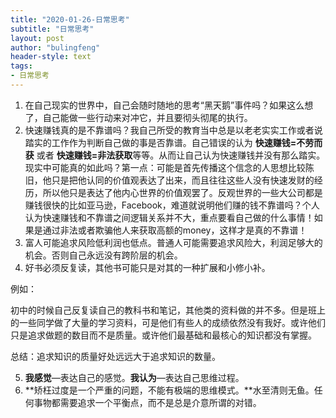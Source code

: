 ```yaml
---
title: "2020-01-26-日常思考"
subtitle: "日常思考"
layout: post
author: "bulingfeng"
header-style: text
tags:
- 日常思考
---
```


1. 在自己现实的世界中，自己会随时随地的思考“黑天鹅”事件吗？如果这么想了，自己能做一些行动来对冲它，并且要彻头彻尾的执行。
2. 快速赚钱真的是不靠谱吗？我自己所受的教育当中总是以老老实实工作或者说踏实的工作作为判断自己做的事是否靠谱。自己错误的认为 **快速赚钱=不劳而获** 或者 **快速赚钱=非法获取**等等。从而让自己认为快速赚钱并没有那么踏实。现实中可能真的如此吗？第一点：可能是首先传播这个信念的人思想比较陈旧，他只是把他认同的价值观表达了出来，而且往往这些人没有快速发财的经历，所以他只是表达了他内心世界的价值观罢了。反观世界的一些大公司都是赚钱很快的比如亚马逊，Facebook，难道就说明他们赚的钱不靠谱吗？个人认为快速赚钱和不靠谱之间逻辑关系并不大，重点要看自己做的什么事情！如果是通过非法或者欺骗他人来获取高额的money，这样才是真的不靠谱！
2. 富人可能追求风险低利润也低点。普通人可能需要追求风险大，利润足够大的机会。否则自己永远没有跨阶层的机会。
4. 好书必须反复读，其他书可能只是对其的一种扩展和小修小补。

例如：

初中的时候自己反复读自己的教科书和笔记，其他类的资料做的并不多。但是班上的一些同学做了大量的学习资料，可是他们有些人的成绩依然没有我好。或许他们只是追求做题的数目而不是质量。或许他们最基础和最核心的知识都没有掌握。

总结：追求知识的质量好处远远大于追求知识的数量。

5. **我感觉**—表达自己的感觉。**我认为**—表达自己思维过程。
6. **矫枉过度是一个严重的问题，不能有极端的思维模式。**水至清则无鱼。任何事物都需要追求一个平衡点，而不是总是介意所谓的对错。